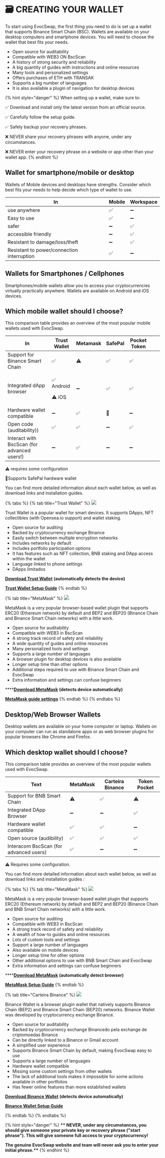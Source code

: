 # 🗃 CREATING YOUR WALLET

To start using EvocSwap, the first thing you need to do is set up a wallet that supports Binance Smart Chain (BSC). Wallets are available on your desktop computers and smartphone devices. You will need to choose the wallet that best fits your needs.

* Open source for auditability
* Compatible with WEB3 ON BscScan
* A history of strong security and reliability
* A big quantity of guides with instructions and online resources
* Many tools and personalized settings
* Offers purchases of ETH with TRANSAK
* Supports a big number of languages
* It is also available a plugin of navigation for desktop devices

{% hint style="danger" %}
When setting up a wallet, make sure to:

✅ Download and install only the latest version from an official source.&#x20;

✅ Carefully follow the setup guide.

✅ Safely backup your recovery phrases.

❌ NEVER share your recovery phrases with anyone, under any circumstances.

❌ NEVER enter your recovery phrase on a website or app other than your wallet app.
{% endhint %}



## Wallet for smartphone/mobile or desktop

Wallets of Mobile devices and desktops have strengths. Consider which best fits your needs to help decide which type of wallet to use.

| In                                         | Mobile | Workspace |
| ------------------------------------------ | ------ | --------- |
| use anywhere                               | ✅      | ➖         |
| Easy to use                                | ✅      | ➖         |
| safer                                      | ➖      | ✅         |
| accessible friendly                        | ➖      | ✅         |
| Resistant to damage/loss/theft             | ➖      | ✅         |
| Resistant to power/connection interruption | ✅      | ➖         |

## Wallets for Smartphones / Cellphones

Smartphones/mobile wallets allow you to access your cryptocurrencies virtually practically anywhere. Wallets are available on Android and iOS devices.

## Which mobile wallet should I choose?

This comparison table provides an overview of the most popular mobile wallets used with EvocSwap.

<table><thead><tr><th>In</th><th>Trust Wallet</th><th>Metamask</th><th>SafePal</th><th data-hidden>Pocket Token</th><th data-hidden></th><th data-hidden></th></tr></thead><tbody><tr><td>Support for Binance Smart Chain</td><td>✅</td><td>⚠️</td><td>✅</td><td>✅</td><td></td><td></td></tr><tr><td>Integrated dApp browser</td><td><p>✅ Android</p><p>⚠️ iOS</p></td><td>➖</td><td>✅</td><td>✅</td><td></td><td></td></tr><tr><td>Hardware wallet compatible</td><td>➖</td><td>✅</td><td>🔶</td><td>➖</td><td></td><td></td></tr><tr><td>Open code (auditability))</td><td>✅</td><td>✅</td><td>➖</td><td>✅</td><td></td><td></td></tr><tr><td>Interact with BscScan (for advanced users!)</td><td>➖</td><td>✅</td><td>➖</td><td>➖</td><td></td><td></td></tr></tbody></table>

⚠️ requires some configuration

🔶Supports SafePal hardware wallet &#x20;

You can find more detailed information about each wallet below, as well as download links and installation guides.

{% tabs %}
{% tab title="Trust Wallet" %}
![](.gitbook/assets/Trustwallet.png)

Trust Wallet is a popular wallet for smart devices. It supports DApps, NFT collectibles (with Opensea.io support) and wallet staking.



* Open source for auditing
* Backed by cryptocurrency exchange Binance
* Easily switch between multiple encryption networks
* Includes networks by default
* Includes portfolio participation options
* It has features such as NFT collection, BNB staking and DApp access within the wallet
* Language linked to phone settings
* DApps limitados

[**Download Trust Wallet**](https://trustwallet.com/) **(automatically detects the device)**&#x20;

****[**Trust Wallet Setup Guide**](https://www.binance.com/en/blog/ecosystem/how-to-set-up-and-use-trust-wallet-for-binance-smart-chain-421499824684901157)****
{% endtab %}

{% tab title="MetaMask" %}
![](<.gitbook/assets/metamask 1.png>)

MetaMask is a very popular browser-based wallet plugin that supports ERC20 (Ethereum network) by default and BEP2 and BEP20 (Binance Chain and Binance Smart Chain networks) with a little work.



* Open source for auditability
* Compatible with WEB3 in BscScan
* A strong track record of safety and reliability
* A wide quantity of guides and online resources
* Many personalized tools and settings
* Supports a large number of languages
* A browser plugin for desktop devices is also available
* Longer setup time than other options
* Additional steps required to use with Binance Smart Chain and EvocSwap
* Extra information and settings can confuse beginners

****[**Download MetaMask**](https://metamask.io/download/) **(detects device automatically)**

****[**MetaMask guide settings**](https://docs.metamask.io/guide/#account-management)****
{% endtab %}
{% endtabs %}

## **Desktop/Web Browser Wallets**

Desktop wallets are available on your home computer or laptop. Wallets on your computer can run as standalone apps or as web browser plugins for popular browsers like Chrome and Firefox.

## Which desktop wallet should I choose?

This comparison table provides an overview of the most popular wallets used with EvocSwap.

<table><thead><tr><th>Text</th><th>MetaMask</th><th>Carteira Binance</th><th data-hidden>Token Pocket</th></tr></thead><tbody><tr><td>Support for BNB Smart Chain</td><td>⚠️</td><td>✅</td><td>⚠️</td></tr><tr><td>Integrated DApp Browser</td><td>➖</td><td>➖</td><td>✅</td></tr><tr><td>Hardware wallet compatible</td><td>✅</td><td>✅</td><td>➖</td></tr><tr><td>Open source (audibility)</td><td>✅</td><td>✅</td><td>✅</td></tr><tr><td>Interacom BscScan (for advanced users)</td><td>✅</td><td>➖</td><td>➖</td></tr></tbody></table>

⚠️ Requires some configuration.

You can find more detailed information about each wallet below, as well as download links and installation guides :

{% tabs %}
{% tab title="MetaMask" %}
![](<.gitbook/assets/metamask 1.png>)

MetaMask is a very popular browser-based wallet plugin that supports ERC20 (Ethereum network) by default and BEP2 and BEP20 (Binance Chain and BNB Smart Chain networks) with a little work.



* Open source for auditing
* Compatible with WEB3 in BscScan
* A strong track record of safety and reliability
* A wealth of how-to guides and online resources
* Lots of custom tools and settings
* Support a large number of languages
* Also available on mobile devices
* Longer setup time for other options
* Other additional options to use with BNB Smart Chain and EvocSwap
* Extra information and settings can confuse beginners

****[**Download MetaMask**](https://metamask.io/download/) **(automatically detect browser)**&#x20;

****[**MetaMask Setup Guide**](https://academy.binance.com/en/articles/connecting-metamask-to-binance-smart-chain)****
{% endtab %}

{% tab title="Carteira Binance" %}
![](.gitbook/assets/Binance.png)

Binance Wallet is a browser plugin wallet that natively supports Binance Chain (BEP2) and Binance Smart Chain (BEP20) networks. Binance Wallet was developed by cryptocurrency exchange Binance.



* Open source for auditability
* Backed by cryptocurrency exchange Binancedo pela exchange de criptomoedas Binance
* Can be directly linked to a Binance or Gmail account
* A simplified user experience
* Supports Binance Smart Chain by default, making EvocSwap easy to use&#x20;
* Supports a large number of languages
* Hardware wallet compatible
* Missing some custom settings from other wallets
* The lack of additional tools makes it impossible for some actions available in other portfolios
* Has fewer online features than more established wallets

&#x20;[**Download Binance Wallet**](https://www.bnbchain.world/en) **(detects device automatically)**   &#x20;

****[**Binance Wallet Setup Guide**](https://docs.binance.org/smart-chain/wallet/binance.html)****

&#x20;  &#x20;
{% endtab %}
{% endtabs %}



{% hint style="danger" %}
**\*\* NEVER, under any circumstances, you should give someone your private key or recovery phrase ("start phrase"). This will give someone full access to your cryptocurrency!**

**The genuine EvocSwap website and team will never ask you to enter your initial phrase.\*\***
{% endhint %}



